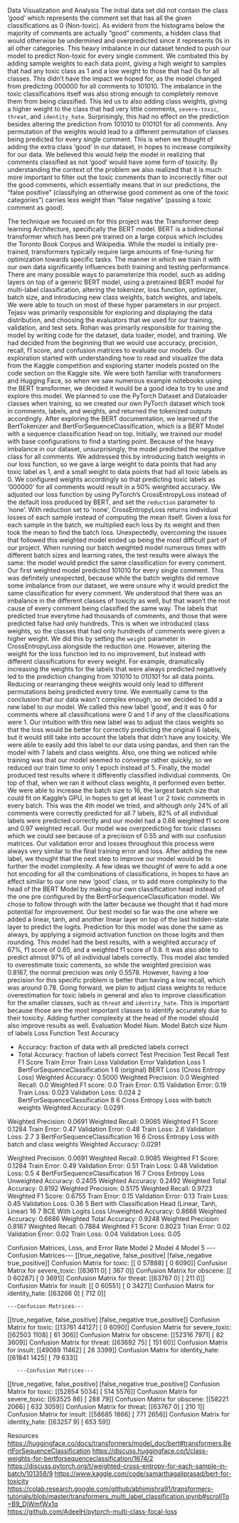 
Data Visualization and Analysis
The initial data set did not contain the class ‘good’ which represents the comment set that has all the given classifications as 0 (Non-toxic). As evident from the histograms below the majority of comments are actually “good” comments, a hidden class that would otherwise be undermined and overpredicted since it represents 0s in all other categories. This heavy imbalance in our dataset tended to push our model to predict Non-toxic for every single comment. We combated this by adding sample weights to each data point, giving a high weight to samples that had any toxic class as 1 and a low weight to those that had 0s for all classes. This didn’t have the impact we hoped for, as the model changed from predicting 000000 for all comments to 101010. The imbalance in the toxic classifications itself was also strong enough to completely remove them from being classified. This led us to also adding class weights, giving a higher weight to the class that had very little comments, `severe-toxic`, `threat`, and `identity_hate`. Surprisingly, this had no effect on the prediction besides altering the prediction from 101010 to 010101 for all comments. Any permutation of the weights would lead to a different permutation of classes being predicted for every single comment. This is when we thought of adding the extra class ‘good’ in our dataset, in hopes to increase complexity for our data. We believed this would help the model in realizing that comments classified as not ‘good’ would have some form of toxicity.
By understanding the context of the problem we also realized that it is much more important to filter out the toxic comments than to incorrectly filter out the good comments, which essentially means that in our predictions, the “false positive” (classifying an otherwise good comment as one of the toxic categories”) carries less weight than “false negative” (passing a toxic comment as good).

The technique we focused on for this project was the Transformer deep learning Architecture, specifically the BERT model. BERT is a bidirectional transformer which has been pre trained on a large corpus which includes the Toronto Book Corpus and Wikipedia. While the model is initially pre-trained, transformers typically require large amounts of fine-tuning for optimization towards specific tasks. The manner in which we train it with our own data significantly influences both training and testing performance. There are many possible ways to parameterize this model, such as adding layers on top of a generic BERT model, using a pretrained BERT model for multi-label classification, altering the tokenizer, loss function, optimizer, batch size, and introducing new class weights, batch weights, and labels. We were able to touch on most of these hyper parameters in our project. Tejasv was primarily responsible for exploring and displaying the data distribution, and choosing the evaluators that we used for our training, validation, and test sets. Rohan was primarily responsible for training the model by writing code for the dataset, data loader, model, and training. We had decided from the beginning that we would use accuracy, precision, recall, f1 score, and confusion matrices to evaluate our models. 
Our exploration started with understanding how to read and visualize the data from the Kaggle competition and exploring starter models posted on the code section on the Kaggle site. We were both familiar with transformers and Hugging Face, so when we saw numerous example notebooks using the BERT transformer, we decided it would be a good idea to try to use and explore this model. We planned to use the PyTorch Dataset and Dataloader classes when training, so we created our own PyTorch dataset which took in comments, labels, and weights, and returned the tokenized outputs accordingly. After exploring the BERT documentation, we learned of the BertTokenizer and BertForSequenceClassification, which is a BERT Model with a sequence classification head on top. Initially, we trained our model with base configurations to find a starting point. Because of the heavy imbalance in our dataset, unsurprisingly, the model predicted the negative class for all comments. We addressed this by introducing batch weights in our loss function, so we gave a large weight to data points that had any toxic label as 1, and a small weight to data points that had all toxic labels as 0. We configured weights accordingly so that predicting toxic labels as ‘000000’ for all comments would result in a 50% weighted accuracy. We adjusted our loss function by using PyTorch’s CrossEntropyLoss instead of the default loss produced by BERT, and set the `reduction` parameter to ‘none’. With reduction set to ‘none’, CrossEntropyLoss returns individual losses of each sample instead of computing the mean itself. Given a loss for each sample in the batch, we multiplied each loss by its weight and then took the mean to find the batch loss. Unexpectedly, overcoming the issues that followed this weighted model ended up being the most difficult part of our project. 
When running our batch weighted model numerous times with different batch sizes and learning rates, the test results were always the same: the model would predict the same classification for every comment. Our first weighted model predicted 101010 for every single comment. This was definitely unexpected, because while the batch weights did remove some imbalance from our dataset, we were unsure why it would predict the same classification for every comment. We understood that there was an imbalance in the different classes of toxicity as well, but that wasn’t the root cause of every comment being classified the same way. The labels that predicted true everytime had thousands of comments, and those that were predicted false had only hundreds. This is when we introduced class weights, so the classes that had only hundreds of comments were given a higher weight. We did this by setting the `weight` parameter in CrossEntropyLoss alongside the reduction one. However, altering the weight for the loss function led to no improvement, but instead with different classifications for every weight. For example, dramatically increasing the weights for the labels that were always predicted negatively led to the prediction changing from 101010 to 010101 for all data points. Reducing or rearranging these weights would only lead to different permutations being predicted every time. We eventually came to the conclusion that our data wasn't complex enough, so we decided to add a new label to our model. We called this new label ‘good’, and it was 0 for comments where all classifications were 0 and 1 if any of the classifications were 1. Our intuition with this new label was to adjust the class weights so that the loss would be better for correctly predicting the original 6 labels, but it would still take into account the labels that didn’t have any toxicity. We were able to easily add this label to our data using pandas, and then ran the model with 7 labels and class weights. Also, one thing we noticed while training was that our model seemed to converge rather quickly, so we reduced our train time to only 1 epoch instead of 5.
Finally, the model produced test results where it differently classified individual comments. On top of that, when we ran it without class weights, it performed even better. We were able to increase the batch size to 16, the largest batch size that could fit on Kaggle’s GPU, in hopes to get at least 1 or 2 toxic comments in every batch. This was the 4th model we tried, and although only 24% of all comments were correctly predicted for all 7 labels, 82% of all individual labels were predicted correctly and our model had a 0.68 weighted f1 score and 0.97 weighted recall. Our model was overpredicting for toxic classes which we could see because of a precision of 0.55 and with our confusion matrices. Our validation error and losses throughout this process were always very similar to the final training error and loss. 
After adding the new label, we thought that the next step to improve our model would be to further the model complexity. A few ideas we thought of were to add a one hot encoding for all the combinations of classifications, in hopes to have an effect similar to our one new ‘good’ class, or to add more complexity to the head of the BERT Model by making our own classification head instead of the one pre configured by the BertForSequenceClassification model. We chose to follow through with the latter because we thought that it had more potential for improvement. Our best model so far was the one where we added a linear, tanh, and another linear layer on top of the last hidden-state layer to predict the logits. Prediction for this model was done the same as always, by applying a sigmoid activation function on those logits and then rounding. This model had the best results, with a weighted accuracy of 67%, f1 score of 0.65, and a weighted f1 score of 0.8. It was also able to predict almost 97% of all individual labels correctly. This model also tended to overestimate toxic comments, so while the weighted precision was 0.8167, the normal precision was only 0.5578. However, having a low precision for this specific problem is better than having a low recall, which was around 0.78. Going forward, we plan to adjust class weights to reduce overestimation for toxic labels in general and also to improve classification for the smaller classes, such as `threat` and `identity_hate`. This is important because those are the most important classes to identify accurately due to their toxicity. Adding further complexity at the head of the model should also improve results as well. 
Evaluation
Model Num.
Model
Batch size
Num of labels
Loss Function
Test Accuracy
- Accuracy: fraction of data with all predicted labels correct
- Total Accuracy: fraction of labels correct
Test Precision
Test Recall
Test F1 Score
Train Error
Train Loss
Validation Error
Validation Loss
1
BertForSequenceClassification
1
6 (original)
BERT Loss (Cross Entropy Loss)
Weighted Accuracy: 0.5000
Weighted Precision: 0.0
Weighted Recall: 0.0
Weighted F1 score: 0.0
Train Error: 0.15
Validation Error: 0.19
Train Loss: 0.023
Validation Loss: 0.024
2
BertForSequenceClassification
8
6
Cross Entropy Loss with batch weights
Weighted Accuracy: 0.0291


Weighted Precision: 0.0691
Weighted Recall: 0.9085
Weighted F1 Score: 0.1284
Train Error: 0.47
Validation Error: 0.48
Train Loss: 2.6
Validation Loss: 2.7
3
BertForSequenceClassification
16
6
Cross Entropy Loss with batch and class weights
Weighted Accuracy: 0.0291


Weighted Precision: 0.0691
Weighted Recall: 0.9085
Weighted F1 Score: 0.1284
Train Error: 0.49
Validation Error: 0.51
Train Loss: 0.48
Validation Loss: 0.5
4
BertForSequenceClassification
16
7 
Cross Entropy Loss
Unweighted Accuracy: 0.2405
Weighted Accuracy: 0.2492
Weighted Total Accuracy: 0.8192
Weighted Precision: 0.5175
Weighted Recall: 0.9723
Weighted F1 Score: 0.6755
Train Error: 0.15
Validation Error: 0.13
Train Loss: 0.45
Validation Loss: 0.36
5
Bert with Classification Head (Linear, Tanh, Linear)
16
7
BCE With Logits Loss
Unweighted Accuracy: 0.8668
Weighted Accuracy: 0.6686
Weighted Total Accuracy: 0.9248
Weighted Precision: 0.8167
Weighted Recall: 0.7884
Weighted F1 Score: 0.8023
Trian Error: 0.02
Validation Error: 0.02
Train Loss: 0.04 
Validation Loss: 0.05

Confusion Matrices, Loss, and Error Rate
Model 2
Model 4
Model 5
---Confusion Matrices---
[[true_negative, false_positive]
 [false_negative true_positive]]
Confusion Matrix for toxic: 
[[    0 57888]
 [    0  6090]]
Confusion Matrix for severe_toxic: 
[[63611     0]
 [  367     0]]
Confusion Matrix for obscene: 
[[    0 60287]
 [    0  3691]]
Confusion Matrix for threat: 
[[63767     0]
 [  211     0]]
Confusion Matrix for insult: 
[[    0 60551]
 [    0  3427]]
Confusion Matrix for identity_hate: 
[[63266     0]
 [  712     0]]

    ---Confusion Matrices---
[[true_negative, false_positive]
 [false_negative true_positive]]
Confusion Matrix for toxic: 
[[13761 44127]
 [    0  6090]]
Confusion Matrix for severe_toxic: 
[[62503  1108]
 [   61   306]]
Confusion Matrix for obscene: 
[[52316  7971]
 [   82  3609]]
Confusion Matrix for threat: 
[[63692    75]
 [  151    60]]
Confusion Matrix for insult: 
[[49089 11462]
 [   28  3399]]
Confusion Matrix for identity_hate: 
[[61841  1425]
 [   79   633]]


       ---Confusion Matrices---
[[true_negative, false_positive]
 [false_negative true_positive]]
Confusion Matrix for toxic: 
[[52854  5034]
 [  514  5576]]
Confusion Matrix for severe_toxic: 
[[63525    86]
 [  288    79]]
Confusion Matrix for obscene: 
[[58221  2066]
 [  632  3059]]
Confusion Matrix for threat: 
[[63767     0]
 [  210     1]]
Confusion Matrix for insult: 
[[58685  1866]
 [  771  2656]]
Confusion Matrix for identity_hate: 
[[63257     9]
 [  653    59]]



Resources
https://huggingface.co/docs/transformers/model_doc/bert#transformers.BertForSequenceClassification 
https://discuss.huggingface.co/t/class-weights-for-bertforsequenceclassification/1674/2 
https://discuss.pytorch.org/t/weighted-cross-entropy-for-each-sample-in-batch/101358/9
https://www.kaggle.com/code/samarthagaliprasad/bert-for-toxicity 
https://colab.research.google.com/github/abhimishra91/transformers-tutorials/blob/master/transformers_multi_label_classification.ipynb#scrollTo=B9_DjWmfWx1q  
https://github.com/AdeelH/pytorch-multi-class-focal-loss 

